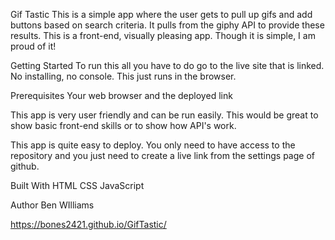 Gif Tastic
This is a simple app where the user gets to pull up gifs and add buttons based on search criteria. It pulls from the giphy API to provide these results. This is a front-end, visually pleasing app. Though it is simple, I am proud of it!

Getting Started
To run this all you have to do go to the live site that is linked. No installing, no console. This just runs in the browser.

Prerequisites
Your web browser and the deployed link

This app is very user friendly and can be run easily. This would be great to show basic front-end skills or to show how API's work.

This app is quite easy to deploy. You only need to have access to the repository and you just need to create a live link from the settings page of github.

Built With
HTML
CSS
JavaScript

Author
Ben WIlliams

https://bones2421.github.io/GifTastic/
